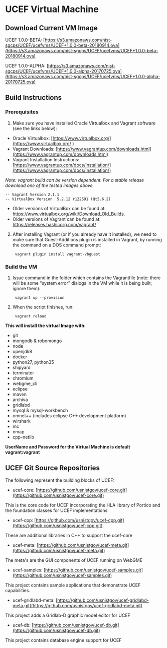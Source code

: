 UCEF Virtual Machine
=============================

## Download Current VM Image
UCEF 1.0.0-BETA:
  [https://s3.amazonaws.com/nist-sgcps/UCEF/ucefvms/UCEF+1.0.0-beta-20180914.ova](https://s3.amazonaws.com/nist-sgcps/UCEF/ucefvms/UCEF+1.0.0-beta-20180914.ova)

UCEF 1.0.0-ALPHA:
  [https://s3.amazonaws.com/nist-sgcps/UCEF/ucefvms/UCEF+1.0.0-alpha-20170725.ova](https://s3.amazonaws.com/nist-sgcps/UCEF/ucefvms/UCEF+1.0.0-alpha-20170725.ova)
  
## Build Instructions

### Prerequisites 
1) Make sure you have installed Oracle Virtualbox and Vagrant software (see the links below): 
- Oracle Virtualbox: [https://www.virtualbox.org/](https://www.virtualbox.org/ )
- Vagrant Downloads: [https://www.vagrantup.com/downloads.html](https://www.vagrantup.com/downloads.html)
- Vagrant Installation Instructions: [https://www.vagrantup.com/docs/installation/](https://www.vagrantup.com/docs/installation/) 

*Note: vagrant build can be version dependent. For a stable release download one of the tested images above.* 

	-- Vagrant Version 2.1.1
	-- VirtualBox Version  5.2.12 r122591 (Qt5.6.2)

- Older versions of VirtualBox can be found at: https://www.virtualbox.org/wiki/Download_Old_Builds.
- Older versions of Vagrant can be found at: https://releases.hashicorp.com/vagrant/


2) After installing Vagrant (or if you already have it installed), we need to make sure that Guest-Additions plugin is installed in Vagrant, by running the command on a DOS command prompt:
    
        vagrant plugin install vagrant-vbguest

### Build the VM

1) Issue command in the folder which contains the Vagrantfile (note: there will be some "system error" dialogs in the VM while it is being built; ignore them):
    
        vagrant up --provision

1) When the script finishes, run:

        vagrant reload


**This will install the virtual Image with:**

- git
- mongodb & robomongo
- node
- openjdk8
- docker
- python27, python35
- shipyard
- terminator
- chromium
- webgme_cli
- eclipse
- maven
- archiva
- gridlabd
- mysql & mysql-workbench
- omnet++ (includes eclipse C++ development platform)
- wirshark
- mc
- nmap
- cpp-netlib


**UserName and Password for the Virtual Machine is default vagrant:vagrant**

## UCEF Git Source Repositories

The following represent the building blocks of UCEF:

- ucef-core: [https://github.com/usnistgov/ucef-core.git](https://github.com/usnistgov/ucef-core.git)

This is the core code for UCEF incorporating the HLA library of Portico and the foundation classes for UCEF implementations

- ucef-cpp: [https://github.com/usnistgov/ucef-cpp.git](https://github.com/usnistgov/ucef-cpp.git)

These are additional libraries in C++ to support the ucef-core

- ucef-meta: [https://github.com/usnistgov/ucef-meta.git](https://github.com/usnistgov/ucef-meta.git)

The meta's are the GUI components of UCEF running on WebGME

- ucef-samples: [https://github.com/usnistgov/ucef-samples.git](https://github.com/usnistgov/ucef-samples.git)

This project contains sample applications that demonstrate UCEF capabilities.

- ucef-gridlabd-meta: [https://github.com/usnistgov/ucef-gridlabd-meta.git](https://github.com/usnistgov/ucef-gridlabd-meta.git)

This project adds a Gridlab-D graphic model editor for UCEF

- ucef-db: [https://github.com/usnistgov/ucef-db.git](https://github.com/usnistgov/ucef-db.git)

This project contains database engine support for UCEF

